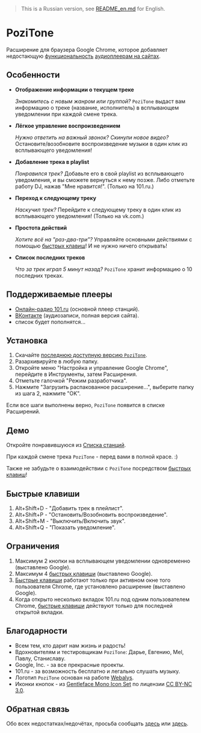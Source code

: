 > This is a Russian version, see [README_en.md](README_en.md) for English.

PoziTone
=======

Расширение для браузера Google Chrome, которое добавляет недостающую [функциональность](#Особенности) [аудиоплеерам на сайтах](#Поддерживаемые-плееры).


Особенности
--------

*	**Отображение информации о текущем треке**

	_Знакомитесь с новым жанром или группой?_
	`PoziTone` выдаст вам информацию о треке (название, исполнитель) в всплывающем
        уведомлении при каждой смене трека.

*	**Лёгкое управление воспроизведением**

	_Нужно ответить на важный звонок? Скинули новое видео?_
	Остановите/возобновите воспроизведение музыки в один клик из всплывающего уведомления!

*	**Добавление трека в playlist**

	_Понравился трек?_
	Добавьте его в свой playlist из всплывающего уведомления, и вы сможете вернуться к нему позже. 
        Либо отметьте работу DJ, нажав "Мне нравится!". (Только на 101.ru.)

*	**Переход к следующему треку**

	_Наскучил трек?_
	Перейдите к следующему треку в один клик из всплывающего уведомления! (Только на vk.com.)

*	**Простота действий**

	_Хотите всё на "раз-два-три"?_
	Управляйте основными действиями с помощью [быстрых клавиш](#Быстрые-клавиши)! И не нужно ничего открывать!

*	**Список последних треков**

	_Что за трек играл 5 минут назад?_
	`PoziTone` хранит информацию о 10 последних треках.


Поддерживаемые плееры
--------

* [Онлайн-радио 101.ru](http://101.ru) (основной плеер станций).
* [ВКонтакте](https://vk.com) (аудиозаписи, полная версия сайта).
* список будет пополнятся...


Установка
--------

1. Скачайте [последнюю доступную версию `PoziTone`](https://github.com/poziworld/pozitone/archive/develop.zip).
2. Разархивируйте в любую папку.
3. Откройте меню "Настройка и управление Google Chrome", перейдите в Инструменты, затем Расширения.
4. Отметьте галочкой "Режим разработчика".
5. Нажмите "Загрузить распакованное расширение...", выберите папку из шага 2, нажмите "OK".

Если все шаги выполнены верно, `PoziTone` появится в списке Расширений.


Демо
--------

Откройте понравившуюся из [Списка станций](http://101.ru/?an=port_allchannels).

При каждой смене трека `PoziTone` - перед вами в полной красе. :)

Также не забудьте о взаимодействии с `PoziTone` посредством [быстрых клавиш](#Быстрые-клавиши)!


Быстрые клавиши
--------

1. Alt+Shift+D - "Добавить трек в плейлист".
2. Alt+Shift+P - "Остановить/Возобновить воспроизведение".
3. Alt+Shift+M - "Выключить/Включить звук".
4. Alt+Shift+Q - "Показать уведомление".


Ограничения
--------

1. Максимум 2 кнопки на всплывающем уведомлении одновременно (выставлено Google).
2. Максимум 4 [быстрых клавиши](#Быстрые-клавиши) (выставлено Google).
3. [Быстрые клавиши](#Быстрые-клавиши) работают только при активном окне того пользователя Chrome, где установлено расширение (выставлено Google).
4. Когда открыто несколько вкладок 101.ru под одним пользователем Chrome, [быстрые клавиши](#Быстрые-клавиши) действуют только для последней открытой вкладки.


Благодарности
--------

- Всем тем, кто дарит нам жизнь и радость!
- Вдохновителям и тестировщикам `PoziTone`: Дарье, Евгению, Mel, Павлу, Станиславу.
- Google, Inc. - за все прекрасные проекты.
- 101.ru - за возможность бесплатно и легально слушать музыку.
- Логотип `PoziTone` основан на работе [Webalys](http://www.webalys.com).
- Иконки кнопок - из [Gentleface Mono Icon Set](http://gentleface.com/free_icon_set.html) 
по лицензии [CC BY-NC 3.0](http://creativecommons.org/licenses/by-nc/3.0/).


Обратная связь
--------

Обо всех недостатках/недочётах, просьба сообщать [здесь](https://github.com/poziworld/pozitone/issues) 
или [здесь](http://pozitone.reformal.ru/).